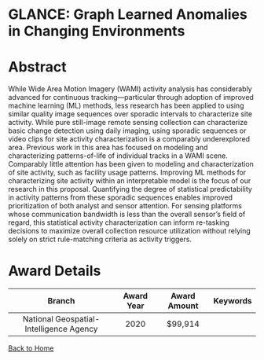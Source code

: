 
GLANCE: Graph Learned Anomalies in Changing Environments
========================================================

# Abstract


While Wide Area Motion Imagery (WAMI) activity analysis has considerably advanced for continuous tracking—particular through adoption of improved machine learning (ML) methods, less research has been applied to using similar quality image sequences over sporadic intervals to characterize site activity. While pure still-image remote sensing collection can characterize basic change detection using daily imaging, using sporadic sequences or video clips for site activity characterization is a comparably underexplored area. Previous work in this area has focused on modeling and characterizing patterns-of-life of individual tracks in a WAMI scene. Comparably little attention has been given to modeling and characterization of site activity, such as facility usage patterns. Improving ML methods for characterizing site activity within an interpretable model is the focus of our research in this proposal. Quantifying the degree of statistical predictability in activity patterns from these sporadic sequences enables improved prioritization of both analyst and sensor attention. For sensing platforms whose communication bandwidth is less than the overall sensor’s field of regard, this statistical activity characterization can inform re-tasking decisions to maximize overall collection resource utilization without relying solely on strict rule-matching criteria as activity triggers.  

# Award Details

|Branch|Award Year|Award Amount|Keywords|
| :---: | :---: | :---: | :---: |
|National Geospatial-Intelligence Agency|2020|$99,914||
  
  


[Back to Home](https://github.com/chrischow/dod_sbir_awards#2263)
